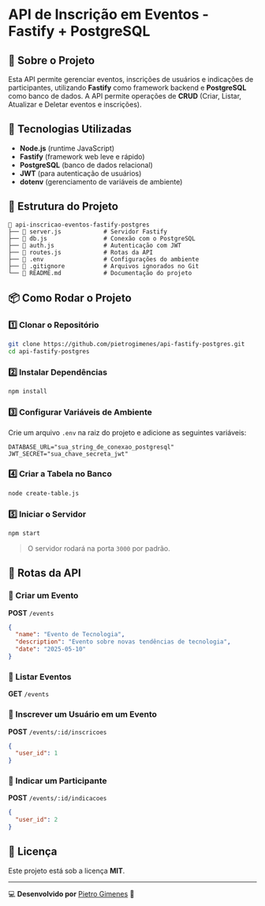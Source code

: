 
# API de Inscrição em Eventos - Fastify + PostgreSQL

## 📌 Sobre o Projeto

Esta API permite gerenciar eventos, inscrições de usuários e indicações de participantes, utilizando **Fastify** como framework backend e **PostgreSQL** como banco de dados. A API permite operações de **CRUD** (Criar, Listar, Atualizar e Deletar eventos e inscrições).

## 🚀 Tecnologias Utilizadas

- **Node.js** (runtime JavaScript)
- **Fastify** (framework web leve e rápido)
- **PostgreSQL** (banco de dados relacional)
- **JWT** (para autenticação de usuários)
- **dotenv** (gerenciamento de variáveis de ambiente)

## 📂 Estrutura do Projeto

```
📁 api-inscricao-eventos-fastify-postgres
├── 📄 server.js            # Servidor Fastify
├── 📄 db.js                # Conexão com o PostgreSQL
├── 📄 auth.js              # Autenticação com JWT
├── 📄 routes.js            # Rotas da API
├── 📄 .env                 # Configurações do ambiente
├── 📄 .gitignore           # Arquivos ignorados no Git
└── 📄 README.md            # Documentação do projeto
```

## 📦 Como Rodar o Projeto

### 1️⃣ **Clonar o Repositório**

```bash
git clone https://github.com/pietrogimenes/api-fastify-postgres.git
cd api-fastify-postgres
```

### 2️⃣ **Instalar Dependências**

```bash
npm install
```

### 3️⃣ **Configurar Variáveis de Ambiente**

Crie um arquivo `.env` na raiz do projeto e adicione as seguintes variáveis:

```env
DATABASE_URL="sua_string_de_conexao_postgresql"
JWT_SECRET="sua_chave_secreta_jwt"
```

### 4️⃣ **Criar a Tabela no Banco**

```bash
node create-table.js
```

### 5️⃣ **Iniciar o Servidor**

```bash
npm start
```

> O servidor rodará na porta `3000` por padrão.

## 🔄 Rotas da API

### 🔹 Criar um Evento

**POST** `/events`

```json
{
  "name": "Evento de Tecnologia",
  "description": "Evento sobre novas tendências de tecnologia",
  "date": "2025-05-10"
}
```

### 🔹 Listar Eventos

**GET** `/events`

### 🔹 Inscrever um Usuário em um Evento

**POST** `/events/:id/inscricoes`

```json
{
  "user_id": 1
}
```

### 🔹 Indicar um Participante

**POST** `/events/:id/indicacoes`

```json
{
  "user_id": 2
}
```

## 📜 Licença

Este projeto está sob a licença **MIT**.

---

💻 **Desenvolvido por** [Pietro Gimenes](https://github.com/pietrogimenes) 🚀
